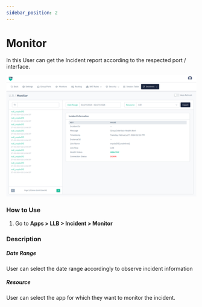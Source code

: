 ```yaml
---
sidebar_position: 2
---
```


# Monitor

In this User can get the Incident report according to the respected port / interface.

![incidents](/img/llb/v8/llb_monitor.png)

### How to Use

1. Go to **Apps > LLB > Incident > Monitor**

### Description

##### Date Range

User can select the date range accordingly to observe incident information

##### Resource

User can select the app for which they want to monitor the incident.